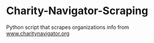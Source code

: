 # Charity-Navigator-Scraping
Python script that scrapes organizations info from www.charitynavigator.org